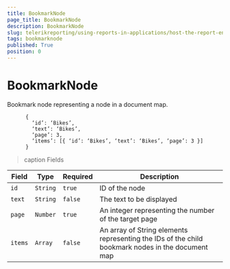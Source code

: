 ```yaml
---
title: BookmarkNode
page_title: BookmarkNode 
description: BookmarkNode
slug: telerikreporting/using-reports-in-applications/host-the-report-engine-remotely/telerik-reporting-rest-services/rest-api-reference/json-entities/bookmarknode
tags: bookmarknode
published: True
position: 0
---
```


# BookmarkNode



Bookmark node representing a node in a document map.       


    
          {
            ‘id’: ‘Bikes’,
            ‘text’: ‘Bikes’,
            ‘page’: 3,
            ‘items’: [{ ‘id’: ‘Bikes’, ‘text’: ‘Bikes’, ‘page’: 3 }]
          }


        


>caption Fields

| Field | Type | Required | Description |
| ------ | ------ | ------ | ------ |
|`id`|`String`|`true`|ID of the node|
|`text`|`String`|`false`|The text to be displayed|
|`page`|`Number`|`true`|An integer representing the number of the target page|
|`items`|`Array`|`false`|An array of String elements representing the IDs of the child bookmark nodes in the document map|

